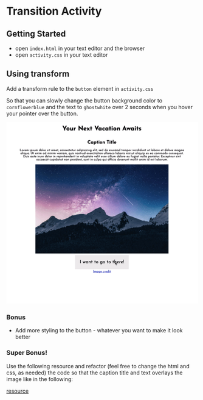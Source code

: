 # Transition Activity


## Getting Started

- open `index.html` in your text editor and the browser
- open `activity.css` in your text editor

## Using transform

Add a transform rule to the `button` element in `activity.css`

So that you can slowly change the button background color to `cornflowerblue` and the text to `ghostwhite` over 2 seconds when you hover your pointer over the button.

![button demo](./assets/button-transition.gif)

### Bonus
- Add more styling to the button - whatever you want to make it look better

### Super Bonus!

Use the following resource and refactor (feel free to change the html and css, as needed) the code so that the caption title and text overlays the image like in the following:

[resource]( https://www.matthinchliffe.dev/2013/12/16/smooth-text-overlays-with-css-transforms.html)
